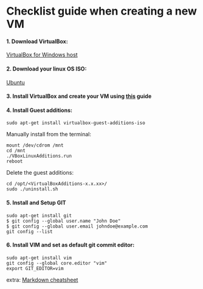 # Checklist guide when creating a new VM

#### 1. Download VirtualBox:
[VirtualBox for Windows host](download.virtualbox.org/virtualbox/5.2.0/VirtualBox-5.2.0-118431-Win.exe)

#### 2. Download your linux OS ISO:
[Ubuntu](https://www.ubuntu.com/download/desktop)

#### 3. Install VirtualBox and create your VM using [this](https://www.wikihow.com/Install-Ubuntu-on-VirtualBox) guide

#### 4. Install Guest additions:

`sudo apt-get install virtualbox-guest-additions-iso`

Manually install from the terminal:

```
mount /dev/cdrom /mnt
cd /mnt
./VBoxLinuxAdditions.run
reboot
```

Delete the guest additions:

```
cd /opt/<VirtualBoxAdditions-x.x.xx>/
sudo ./uninstall.sh
```

#### 5. Install and Setup **GIT**

```
sudo apt-get install git
$ git config --global user.name "John Doe"
$ git config --global user.email johndoe@example.com
git config --list
```

#### 6. Install VIM and set as default git commit editor:

```
sudo apt-get install vim
git config --global core.editor "vim"
export GIT_EDITOR=vim
```

extra: [Markdown cheatsheet](https://github.com/adam-p/markdown-here/wiki/Markdown-Cheatsheet)
